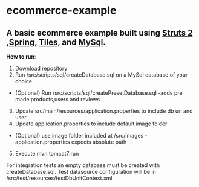# ecommerce-example

## A basic ecommerce example built using [Struts 2](http://struts.apache.org/) ,[Spring](https://spring.io/), [Tiles](https://tiles.apache.org/), and [MySql](http://www.mysql.com/).
 
 
 
 **How to run**:
  1. Download repository
  2. Run /src/scripts/sql/createDatabase.sql on a MySql database of your choice
   * (Optional) Run /src/scripts/sql/createPresetDatabase.sql -adds pre made products,users and reviews
  3. Update src/main/resources/application.properties to include db url and user 
  4. Update application.properties to include default image folder
   * (Optional) use image folder included at /src/images - application.properties expects absolute path
  5. Execute mvn tomcat7:run
  
 For integration tests an empty database must be created with createDatabase.sql.
 Test datasource configuration will be in /src/test/resources/testDbUnitContext.xml   
  
